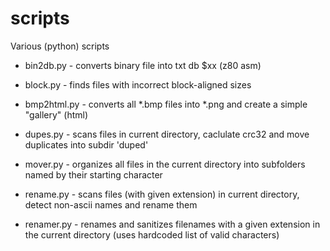 # scripts
Various (python) scripts

- bin2db.py - converts binary file into txt  db $xx  (z80 asm)

- block.py - finds files with incorrect block-aligned sizes

- bmp2html.py - converts all *.bmp files into *.png and create a simple "gallery" (html)

- dupes.py - scans files in current directory, caclulate crc32 and move duplicates into subdir 'duped' 

- mover.py - organizes all files in the current directory into subfolders named by their starting character

- rename.py - scans files (with given extension) in current directory, detect non-ascii names and rename them

- renamer.py - renames and sanitizes filenames with a given extension in the current directory (uses hardcoded list of valid characters)
